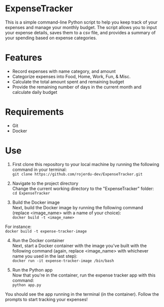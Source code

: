 # ExpenseTracker 

This is a simple command-line Python script to help you keep track of your expenses and manage your monthly budget. 
The script allows you to input your expense details, saves them to a csv file, and provides a summary of your spending based on expense categories. 


# Features 
- Record expenses with name category, and amount
- Categorize expenses into Food, Home, Work, Fun, & Misc. 
- Calculate the total amount spent and remaining budget
- Provide the remaining number of days in the current month and calculate daily budget


# Requirements  
- Git
- Docker

# Use
1. First clone this repository to your local machine by running the following command in your terminal:   
```git clone https://github.com/rojerdu-dev/ExpenseTracker.git``` 

2. Navigate to the project directory   
Change the current working directory to the "ExpenseTracker" folder:   
```cd ExpenseTracker``` 

3. Build the Docker image   
Next, build the Docker image by running the following command (replace <image_name> with a name of your choice):     
```docker build -t <image_name>``` 

For instance:   
```docker build -t expense-tracker-image``` 

4. Run the Docker container   
Next, start a Docker container with the image you've built with the following command (again, replace <image_name> with whichever name you used in the last step):   
```docker run -it expense-tracker-image /bin/bash```

5. Run the Python app     
Now that you're in the container, run the expense tracker app with this command:    
```python app.py``` 

You should see the app running in the terminal (in the container). 
Follow the prompts to start tracking your expenses!

